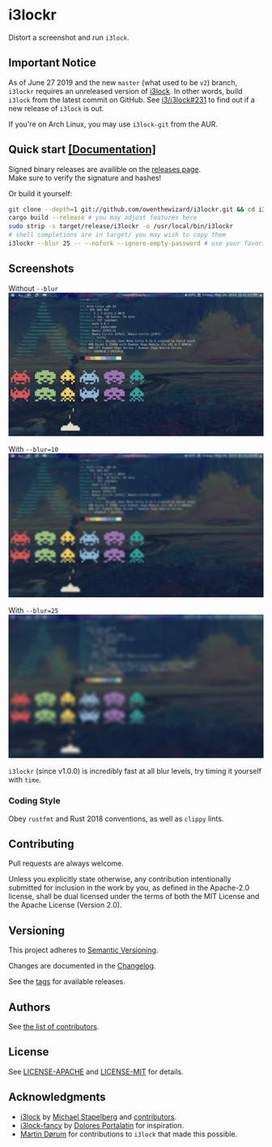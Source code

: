 # i3lockr

Distort a screenshot and run `i3lock`.

## Important Notice

As of June 27 2019 and the new `master` (what used to be `v2`) branch, `i3lockr` requires an unreleased version of [i3lock](https://github.com/i3/i3lock).
In other words, build `i3lock` from the latest commit on GitHub.
See [i3/i3lock#231](https://github.com/i3/i3lock/issues/231) to find out if a new release of `i3lock` is out.

If you're on Arch Linux, you may use `i3lock-git` from the AUR.

## Quick start [[Documentation]](USAGE.md)

Signed binary releases are availible on the [releases page](https://github.com/owenthewizard/i3lockr/releases).  
Make sure to verify the signature and hashes!

Or build it yourself:
```bash
git clone --depth=1 git://github.com/owenthewizard/i3lockr.git && cd i3lockr
cargo build --release # you may adjust features here
sudo strip -s target/release/i3lockr -o /usr/local/bin/i3lockr
# shell completions are in target/ you may wish to copy them
i3lockr --blur 25 -- --nofork --ignore-empty-password # use your favorite args
```

## Screenshots

Without `--blur`
![screenshot without blur](.github/blur-0.png)

With `--blur=10`
![screenshot with blur 10](.github/blur-10.png)

With `--blur=25`
![screenshot with blur 25](.github/blur-25.png)

`i3lockr` (since v1.0.0) is incredibly fast at all blur levels, try timing it yourself with `time`.

### Coding Style

Obey `rustfmt` and Rust 2018 conventions, as well as `clippy` lints.

## Contributing

Pull requests are always welcome.

Unless you explicitly state otherwise, any contribution intentionally submitted for inclusion in the work by you, as defined in the Apache-2.0 license, shall be dual licensed under the terms of both the MIT License and the Apache License (Version 2.0).

## Versioning

This project adheres to [Semantic Versioning](https://semver.org/spec/v2.0.0.html).

Changes are documented in the [Changelog](CHANGELOG.md).

See the [tags](https://github.com/owenthewizard/i3lockr/tags) for available releases.

## Authors

See [the list of contributors](https://github.com/owenthewizard/i3lockr/contributors).

## License

See [LICENSE-APACHE](LICENSE-APACHE.md) and [LICENSE-MIT](LICENSE-MIT.md) for details.

## Acknowledgments

* [i3lock](https://github.com/i3/i3lock) by [Michael Stapelberg](https://github.com/stapelberg) and [contributors](https://github.com/i3/i3lock/graphs/contributors).
* [i3lock-fancy](https://github.com/meskarune/i3lock-fancy) by [Dolores Portalatin](https://github.com/meskarune) for inspiration.
* [Martin Dørum](https://github.com/mortie) for contributions to `i3lock` that made this possible.
